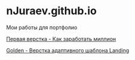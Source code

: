 # nJuraev.github.io
Мои работы для портфолио

[Первая верстка - Как заработать миллион](https://njuraev.github.io/lesson7/ "Первая верстка - Как заработать свой миллион")


[Golden - Верстка адаптивного шаблона Landing](https://njuraev.github.io/golden/ "Golden - Верстка адаптивного шаблона Landing")
